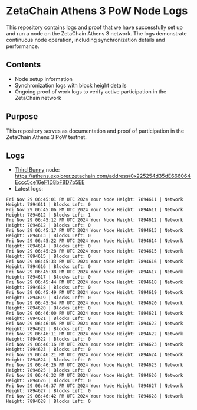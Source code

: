 # ZetaChain Athens 3 PoW Node Logs
This repository contains logs and proof that we have successfully set up and run a node on the ZetaChain Athens 3 network. The logs demonstrate continuous node operation, including synchronization details and performance.

## Contents
- Node setup information
- Synchronization logs with block height details
- Ongoing proof of work logs to verify active participation in the ZetaChain network

## Purpose
This repository serves as documentation and proof of participation in the ZetaChain Athens 3 PoW testnet.

## Logs

- [Third Bunny](https://thirdbunny.xyz/) node: https://athens.explorer.zetachain.com/address/0x225254d35dE666064Eccc5ce16eF1D8bF8D7b5EE
- Latest logs:
```
Fri Nov 29 06:45:01 PM UTC 2024 Your Node Height: 7894611 | Network Height: 7894611 | Blocks Left: 0
Fri Nov 29 06:45:06 PM UTC 2024 Your Node Height: 7894611 | Network Height: 7894612 | Blocks Left: 1
Fri Nov 29 06:45:12 PM UTC 2024 Your Node Height: 7894612 | Network Height: 7894612 | Blocks Left: 0
Fri Nov 29 06:45:17 PM UTC 2024 Your Node Height: 7894613 | Network Height: 7894613 | Blocks Left: 0
Fri Nov 29 06:45:22 PM UTC 2024 Your Node Height: 7894614 | Network Height: 7894614 | Blocks Left: 0
Fri Nov 29 06:45:28 PM UTC 2024 Your Node Height: 7894615 | Network Height: 7894615 | Blocks Left: 0
Fri Nov 29 06:45:33 PM UTC 2024 Your Node Height: 7894616 | Network Height: 7894616 | Blocks Left: 0
Fri Nov 29 06:45:38 PM UTC 2024 Your Node Height: 7894617 | Network Height: 7894617 | Blocks Left: 0
Fri Nov 29 06:45:44 PM UTC 2024 Your Node Height: 7894618 | Network Height: 7894618 | Blocks Left: 0
Fri Nov 29 06:45:49 PM UTC 2024 Your Node Height: 7894619 | Network Height: 7894619 | Blocks Left: 0
Fri Nov 29 06:45:54 PM UTC 2024 Your Node Height: 7894620 | Network Height: 7894620 | Blocks Left: 0
Fri Nov 29 06:46:00 PM UTC 2024 Your Node Height: 7894621 | Network Height: 7894621 | Blocks Left: 0
Fri Nov 29 06:46:05 PM UTC 2024 Your Node Height: 7894622 | Network Height: 7894622 | Blocks Left: 0
Fri Nov 29 06:46:11 PM UTC 2024 Your Node Height: 7894622 | Network Height: 7894622 | Blocks Left: 0
Fri Nov 29 06:46:16 PM UTC 2024 Your Node Height: 7894623 | Network Height: 7894623 | Blocks Left: 0
Fri Nov 29 06:46:21 PM UTC 2024 Your Node Height: 7894624 | Network Height: 7894624 | Blocks Left: 0
Fri Nov 29 06:46:26 PM UTC 2024 Your Node Height: 7894625 | Network Height: 7894625 | Blocks Left: 0
Fri Nov 29 06:46:32 PM UTC 2024 Your Node Height: 7894626 | Network Height: 7894626 | Blocks Left: 0
Fri Nov 29 06:46:37 PM UTC 2024 Your Node Height: 7894627 | Network Height: 7894627 | Blocks Left: 0
Fri Nov 29 06:46:42 PM UTC 2024 Your Node Height: 7894628 | Network Height: 7894628 | Blocks Left: 0
```
